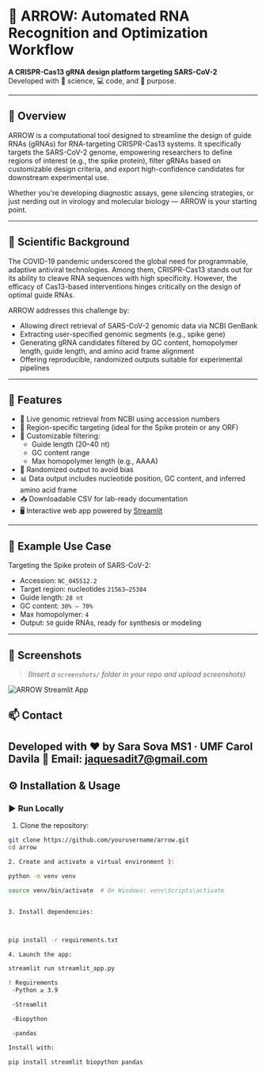 # 🏹 ARROW: Automated RNA Recognition and Optimization Workflow

**A CRISPR-Cas13 gRNA design platform targeting SARS-CoV-2**  
Developed with 🧠 science, 💻 code, and 🧬 purpose.

---

## 📖 Overview

ARROW is a computational tool designed to streamline the design of guide RNAs (gRNAs) for RNA-targeting CRISPR-Cas13 systems. It specifically targets the SARS-CoV-2 genome, empowering researchers to define regions of interest (e.g., the spike protein), filter gRNAs based on customizable design criteria, and export high-confidence candidates for downstream experimental use.

Whether you're developing diagnostic assays, gene silencing strategies, or just nerding out in virology and molecular biology — ARROW is your starting point.

---

## 🧠 Scientific Background

The COVID-19 pandemic underscored the global need for programmable, adaptive antiviral technologies. Among them, CRISPR-Cas13 stands out for its ability to cleave RNA sequences with high specificity. However, the efficacy of Cas13-based interventions hinges critically on the design of optimal guide RNAs.

ARROW addresses this challenge by:

- Allowing direct retrieval of SARS-CoV-2 genomic data via NCBI GenBank
- Extracting user-specified genomic segments (e.g., spike gene)
- Generating gRNA candidates filtered by GC content, homopolymer length, guide length, and amino acid frame alignment
- Offering reproducible, randomized outputs suitable for experimental pipelines

---

## 🚀 Features

- 🔬 Live genomic retrieval from NCBI using accession numbers
- 🎯 Region-specific targeting (ideal for the Spike protein or any ORF)
- 🧪 Customizable filtering:
  - Guide length (20–40 nt)
  - GC content range
  - Max homopolymer length (e.g., AAAA)
- 🔄 Randomized output to avoid bias
- 📊 Data output includes nucleotide position, GC content, and inferred amino acid frame
- 📥 Downloadable CSV for lab-ready documentation
- 🖥️ Interactive web app powered by [Streamlit](https://streamlit.io)

---

## 🧪 Example Use Case

Targeting the Spike protein of SARS-CoV-2:

- Accession: `NC_045512.2`
- Target region: nucleotides `21563–25384`
- Guide length: `28 nt`
- GC content: `30% – 70%`
- Max homopolymer: `4`
- Output: `50` guide RNAs, ready for synthesis or modeling

---

## 📸 Screenshots

> _(Insert a `screenshots/` folder in your repo and upload screenshots)_

![ARROW Streamlit App](screenshots/arrow_demo.png)

## 📫 Contact
Developed with ❤️ by Sara Sova
MS1 · UMF Carol Davila
📧 Email: jaquesadit7@gmail.com
---

## ⚙️ Installation & Usage

### ▶️ Run Locally

1. Clone the repository:
```bash
git clone https://github.com/yourusername/arrow.git
cd arrow

2. Create and activate a virtual environment ):

python -m venv venv

source venv/bin/activate  # On Windows: venv\Scripts\activate


3. Install dependencies:



pip install -r requirements.txt

4. Launch the app:

streamlit run streamlit_app.py

! Requirements
 -Python ≥ 3.9

 -Streamlit

 -Biopython

 -pandas

Install with:

pip install streamlit biopython pandas


